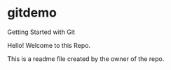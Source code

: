 # gitdemo
Getting Started with Git

Hello! Welcome to this Repo.

This is a readme file created by the owner of the repo.
